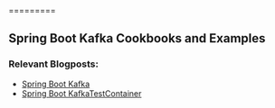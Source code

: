=========

## Spring Boot Kafka Cookbooks and Examples


### Relevant Blogposts: 
- [Spring Boot Kafka](https://muzir.github.io/spring/docker/docker-compose/kafka/2019/05/25/Spring-Boot-Kafka.html)
- [Spring Boot KafkaTestContainer](https://muzir.github.io/spring/docker/docker-compose/kafka/2019/07/07/Spring-Boot-KafkaTestContainer.html)

